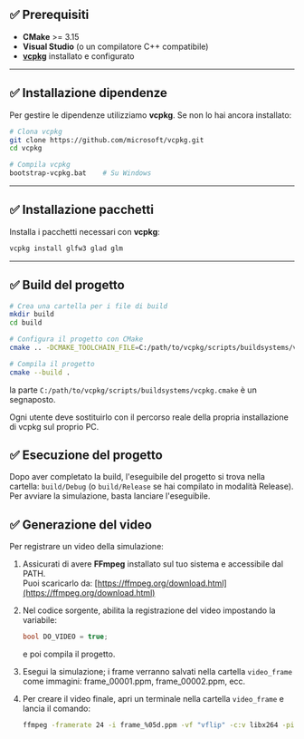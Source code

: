 ## ✅ Prerequisiti

- **CMake** >= 3.15
- **Visual Studio** (o un compilatore C++ compatibile)
- [**vcpkg**](https://github.com/microsoft/vcpkg) installato e configurato

---

## ✅ Installazione dipendenze

Per gestire le dipendenze utilizziamo **vcpkg**. Se non lo hai ancora installato:

```bash
# Clona vcpkg
git clone https://github.com/microsoft/vcpkg.git
cd vcpkg

# Compila vcpkg
bootstrap-vcpkg.bat    # Su Windows
```

---

## ✅ Installazione pacchetti

Installa i pacchetti necessari con **vcpkg**:

```bash
vcpkg install glfw3 glad glm
```

---

<!-- ## ✅ Settaggio percorsi dei pacchetti

Nel file `CMakeLists.txt` sono presenti i percorsi per trovare le librerie installate tramite **vcpkg**:

```cmake
set(glfw3_DIR "C:/Users/Workstation/vcpkg/installed/x64-windows/share/glfw3")
set(glad_DIR "C:/Users/Workstation/vcpkg/installed/x64-windows/share/glad")
set(glm_DIR "C:/Users/Workstation/vcpkg/installed/x64-windows/share/glm")
```

Questi percorsi devono essere modificati in base alla posizione della cartella vcpkg sul tuo PC.

--- -->

## ✅ Build del progetto

```bash
# Crea una cartella per i file di build
mkdir build
cd build

# Configura il progetto con CMake
cmake .. -DCMAKE_TOOLCHAIN_FILE=C:/path/to/vcpkg/scripts/buildsystems/vcpkg.cmake

# Compila il progetto
cmake --build .
```

la parte `C:/path/to/vcpkg/scripts/buildsystems/vcpkg.cmake` è un segnaposto.

Ogni utente deve sostituirlo con il percorso reale della propria installazione di vcpkg sul proprio PC.


## ✅ Esecuzione del progetto

Dopo aver completato la build, l'eseguibile del progetto si trova nella cartella: `build/Debug` (o `build/Release` se hai compilato in modalità Release).  
Per avviare la simulazione, basta lanciare l'eseguibile.

## ✅ Generazione del video

Per registrare un video della simulazione:

1. Assicurati di avere **FFmpeg** installato sul tuo sistema e accessibile dal PATH.  
   Puoi scaricarlo da: [https://ffmpeg.org/download.html](https://ffmpeg.org/download.html)

2. Nel codice sorgente, abilita la registrazione del video impostando la variabile:
   ```cpp
   bool DO_VIDEO = true;
   ```
   e poi compila il progetto.

3. Esegui la simulazione; i frame verranno salvati nella cartella `video_frame` come immagini:
   frame_00001.ppm, frame_00002.ppm, ecc.

4. Per creare il video finale, apri un terminale nella cartella `video_frame` e lancia il comando:

   ```bash
   ffmpeg -framerate 24 -i frame_%05d.ppm -vf "vflip" -c:v libx264 -pix_fmt yuv420p output.mp4
   ```